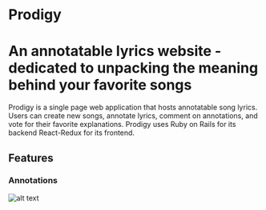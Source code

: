 # Prodigy

# An annotatable lyrics website - dedicated to unpacking the meaning behind your favorite songs

Prodigy is a single page web application that hosts annotatable song lyrics. Users can create new songs, annotate lyrics, comment on annotations, and vote for their favorite explanations. Prodigy uses Ruby on Rails for its backend React-Redux for its frontend.  

## Features 

### Annotations 
![alt text](https://media.giphy.com/media/l2RnHqBvcUwXLTv6U/giphy.gif)
